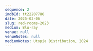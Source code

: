 ```yaml
---
sequence: 2
imdbId: tt22207786
date: 2025-02-06
slug: red-rooms-2023
medium: Blu-ray
venue: null
venueNotes: null
mediumNotes: Utopia Distribution, 2024
---
```


